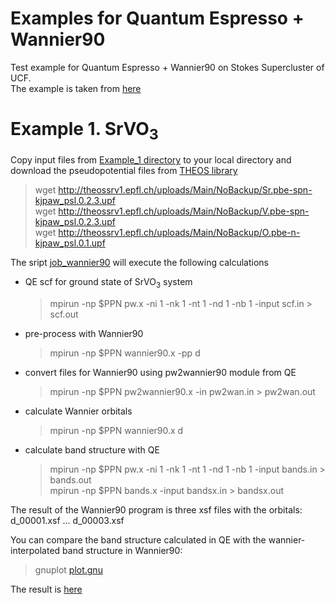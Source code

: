# Examples for Quantum Espresso + Wannier90

Test example for Quantum Espresso + Wannier90 on Stokes Supercluster of UCF.  
The example is taken from [here](https://issp-center-dev.github.io/DCore/master/tutorial/srvo3/qe/qe.html)


# Example 1. SrVO<sub>3</sub>

Copy input files from [Example_1 directory](https://github.com/Dmitry-Skachkov/Wannier90_examples/tree/main/Example_1) to your local directory and download the pseudopotential files from [THEOS library](http://theossrv1.epfl.ch/Main/Pseudopotentials)

> wget http://theossrv1.epfl.ch/uploads/Main/NoBackup/Sr.pbe-spn-kjpaw_psl.0.2.3.upf   
> wget http://theossrv1.epfl.ch/uploads/Main/NoBackup/V.pbe-spn-kjpaw_psl.0.2.3.upf   
> wget http://theossrv1.epfl.ch/uploads/Main/NoBackup/O.pbe-n-kjpaw_psl.0.1.upf   


The sript [job_wannier90](https://github.com/Dmitry-Skachkov/Wannier90_examples/blob/main/Example_1/job_wannier90)  will execute the following calculations  

- QE scf for ground state of SrVO<sub>3</sub> system
     > mpirun -np $PPN pw.x -ni 1 -nk 1 -nt 1 -nd 1 -nb 1 -input scf.in > scf.out   
- pre-process with Wannier90   
     > mpirun   -np $PPN  wannier90.x -pp d    
- convert files for Wannier90 using pw2wannier90 module from QE   
     > mpirun   -np $PPN  pw2wannier90.x -in pw2wan.in > pw2wan.out
- calculate Wannier orbitals
     > mpirun   -np $PPN  wannier90.x d   
- calculate band structure with QE  
     > mpirun -np $PPN pw.x -ni 1 -nk 1 -nt 1 -nd 1 -nb 1 -input bands.in > bands.out    
     > mpirun -np $PPN bands.x  -input bandsx.in > bandsx.out   

The result of the Wannier90 program is three xsf files with the orbitals: d_00001.xsf ... d_00003.xsf 
   
You can compare the band structure calculated in QE with the wannier-interpolated band structure in Wannier90:
 > gnuplot [plot.gnu](https://github.com/Dmitry-Skachkov/Wannier90_examples/blob/main/Example_1/results/plot.gnu)   

The result is [here](https://github.com/Dmitry-Skachkov/Wannier90_examples/blob/main/Example_1/results/Band_QE_vs_Wannier.pdf)
